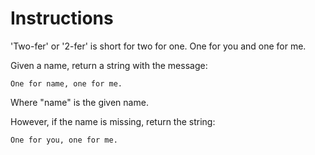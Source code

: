 # Instructions
'Two-fer' or '2-fer' is short for two for one. One for you and one for me.

Given a name, return a string with the message:
```
One for name, one for me.
```

Where "name" is the given name.

However, if the name is missing, return the string:
```
One for you, one for me.
```
